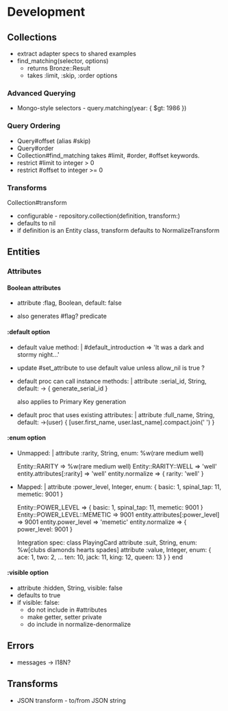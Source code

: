 # Development

## Collections

- extract adapter specs to shared examples
- find_matching(selector, options)
  - returns Bronze::Result
  - takes :limit, :skip, :order options

### Advanced Querying

- Mongo-style selectors - query.matching(year: { $gt: 1986 })

### Query Ordering

- Query#offset (alias #skip)
- Query#order
- Collection#find_matching takes #limit, #order, #offset keywords.
- restrict #limit to integer > 0
- restrict #offset to integer >= 0

### Transforms

Collection#transform

- configurable - repository.collection(definition, transform:)
- defaults to nil
- if definition is an Entity class, transform defaults to NormalizeTransform

## Entities

### Attributes

#### Boolean attributes

- attribute :flag, Boolean, default: false

- also generates #flag? predicate

#### :default option

- default value method: |
  #default_introduction => 'It was a dark and stormy night...'

- update #set_attribute to use default value unless allow_nil is true ?

- default proc can call instance methods: |
    attribute :serial_id, String, default: -> { generate_serial_id }

    also applies to Primary Key generation
- default proc that uses existing attributes: |
    attribute :full_name, String, default:
      ->(user) { [user.first_name, user.last_name].compact.join(' ') }

#### :enum option

- Unmapped: |
    attribute :rarity, String, enum: %w(rare medium well)

    Entity::RARITY => %w(rare medium well)
    Entity::RARITY::WELL => 'well'
    entity.attributes[:rarity] => 'well'
    entity.normalize => { rarity: 'well' }

- Mapped: |
    attribute :power_level, Integer,
      enum: { basic: 1, spinal_tap: 11, memetic: 9001 }

    Entity::POWER_LEVEL => { basic: 1, spinal_tap: 11, memetic: 9001 }
    Entity::POWER_LEVEL::MEMETIC => 9001
    entity.attributes[:power_level] => 9001
    entity.power_level => 'memetic'
    entity.normalize => { power_level: 9001 }

    Integration spec:
      class PlayingCard
        attribute :suit,
          String,
          enum: %w[clubs diamonds hearts spades]
        attribute :value,
          Integer,
          enum: {
            ace:   1,
            two:   2,
            ...
            ten:   10,
            jack:  11,
            king:  12,
            queen: 13
          }
      }
      end

#### :visible option

- attribute :hidden, String, visible: false
- defaults to true
- if visible: false:
    - do not include in #attributes
    - make getter, setter private
    - do include in normalize-denormalize

## Errors

- messages -> I18N?

## Transforms

- JSON transform - to/from JSON string
